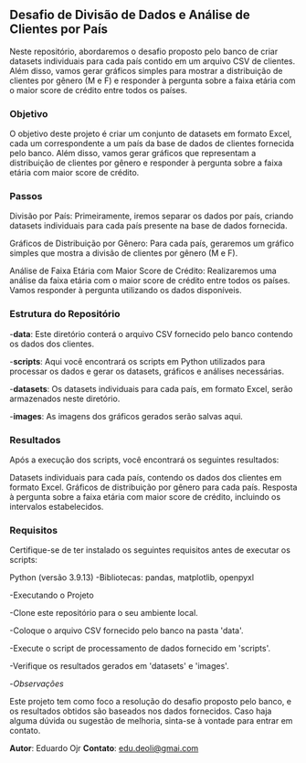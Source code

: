 ## Desafio de Divisão de Dados e Análise de Clientes por País
Neste repositório, abordaremos o desafio proposto pelo banco de criar datasets individuais para cada país contido em um arquivo CSV de clientes. Além disso, vamos gerar gráficos simples para mostrar a distribuição de clientes por gênero (M e F) e responder à pergunta sobre a faixa etária com o maior score de crédito entre todos os países.

### Objetivo
O objetivo deste projeto é criar um conjunto de datasets em formato Excel, cada um correspondente a um país da base de dados de clientes fornecida pelo banco. Além disso, vamos gerar gráficos que representam a distribuição de clientes por gênero e responder à pergunta sobre a faixa etária com maior score de crédito.

### Passos
Divisão por País: Primeiramente, iremos separar os dados por país, criando datasets individuais para cada país presente na base de dados fornecida.

Gráficos de Distribuição por Gênero: Para cada país, geraremos um gráfico simples que mostra a divisão de clientes por gênero (M e F).

Análise de Faixa Etária com Maior Score de Crédito: Realizaremos uma análise da faixa etária com o maior score de crédito entre todos os países. Vamos responder à pergunta utilizando os dados disponíveis.

### Estrutura do Repositório
  -**data**: Este diretório conterá o arquivo CSV fornecido pelo banco contendo os dados dos clientes.

  -**scripts**: Aqui você encontrará os scripts em Python utilizados para processar os dados e gerar os datasets, gráficos e análises necessárias.

  -**datasets**: Os datasets individuais para cada país, em formato Excel, serão armazenados neste diretório.

  -**images**: As imagens dos gráficos gerados serão salvas aqui.

### Resultados
Após a execução dos scripts, você encontrará os seguintes resultados:

Datasets individuais para cada país, contendo os dados dos clientes em formato Excel.
Gráficos de distribuição por gênero para cada país.
Resposta à pergunta sobre a faixa etária com maior score de crédito, incluindo os intervalos estabelecidos.

### Requisitos
Certifique-se de ter instalado os seguintes requisitos antes de executar os scripts:

Python (versão 3.9.13)
  -Bibliotecas: pandas, matplotlib, openpyxl
  
  -Executando o Projeto
  
  -Clone este repositório para o seu ambiente local.
  
  -Coloque o arquivo CSV fornecido pelo banco na pasta 'data'.
  
  -Execute o script de processamento de dados fornecido em 'scripts'.
  
  -Verifique os resultados gerados em 'datasets' e 'images'.
  
  -*Observações*
  
  Este projeto tem como foco a resolução do desafio proposto pelo banco, e os resultados obtidos são baseados nos dados fornecidos. Caso haja alguma dúvida ou sugestão de melhoria, sinta-se à vontade para entrar em contato.

**Autor**: Eduardo Ojr
**Contato**: edu.deoli@gmai.com

